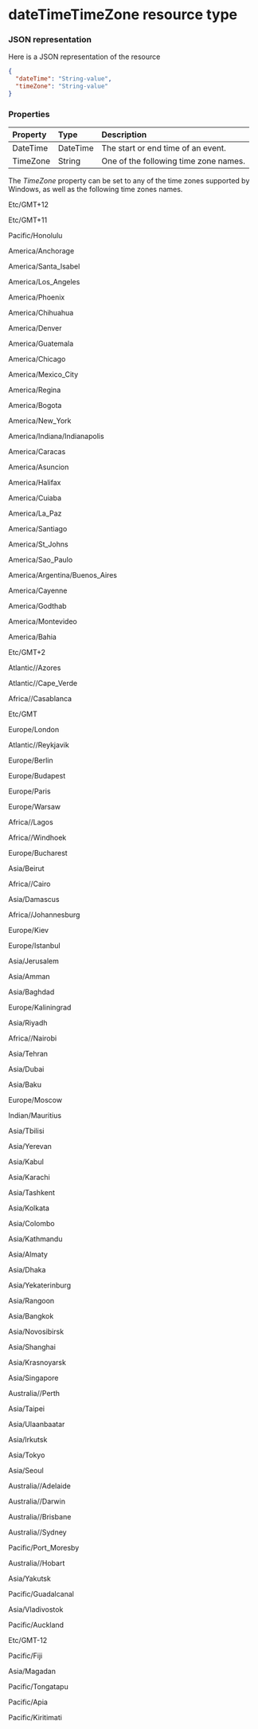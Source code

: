 # dateTimeTimeZone resource type



### JSON representation

Here is a JSON representation of the resource

<!-- {
  "blockType": "resource",
  "optionalProperties": [

  ],
  "@odata.type": "microsoft.graph.datetimetimezone"
}-->

```json
{
  "dateTime": "String-value",
  "timeZone": "String-value"
}

```
### Properties
| Property	   | Type	|Description|
|:---------------|:--------|:----------|
|DateTime|DateTime|The start or end time of an event.|
|TimeZone|String|One of the following time zone names.|
The _TimeZone_ property can be set to any of the time zones supported by Windows, as well as the following time zones names.
 
Etc/GMT+12

Etc/GMT+11

Pacific/Honolulu

America/Anchorage

America/Santa_Isabel

America/Los_Angeles

America/Phoenix

America/Chihuahua

America/Denver

America/Guatemala

America/Chicago

America/Mexico_City

America/Regina

America/Bogota

America/New_York

America/Indiana/Indianapolis

America/Caracas

America/Asuncion

America/Halifax

America/Cuiaba

America/La_Paz

America/Santiago

America/St_Johns

America/Sao_Paulo

America/Argentina/Buenos_Aires

America/Cayenne

America/Godthab

America/Montevideo

America/Bahia

Etc/GMT+2

Atlantic//Azores

Atlantic//Cape_Verde

Africa//Casablanca

Etc/GMT

Europe/London

Atlantic//Reykjavik

Europe/Berlin

Europe/Budapest

Europe/Paris

Europe/Warsaw

Africa//Lagos

Africa//Windhoek

Europe/Bucharest

Asia/Beirut

Africa//Cairo

Asia/Damascus

Africa//Johannesburg

Europe/Kiev

Europe/Istanbul

Asia/Jerusalem

Asia/Amman

Asia/Baghdad

Europe/Kaliningrad

Asia/Riyadh

Africa//Nairobi

Asia/Tehran

Asia/Dubai

Asia/Baku

Europe/Moscow

Indian/Mauritius

Asia/Tbilisi

Asia/Yerevan

Asia/Kabul

Asia/Karachi

Asia/Tashkent

Asia/Kolkata

Asia/Colombo

Asia/Kathmandu

Asia/Almaty

Asia/Dhaka

Asia/Yekaterinburg

Asia/Rangoon

Asia/Bangkok

Asia/Novosibirsk

Asia/Shanghai

Asia/Krasnoyarsk

Asia/Singapore

Australia//Perth

Asia/Taipei

Asia/Ulaanbaatar

Asia/Irkutsk

Asia/Tokyo

Asia/Seoul

Australia//Adelaide

Australia//Darwin

Australia//Brisbane

Australia//Sydney

Pacific/Port_Moresby

Australia//Hobart

Asia/Yakutsk

Pacific/Guadalcanal

Asia/Vladivostok

Pacific/Auckland

Etc/GMT-12

Pacific/Fiji

Asia/Magadan

Pacific/Tongatapu

Pacific/Apia

Pacific/Kiritimati

<!-- uuid: 8fcb5dbc-d5aa-4681-8e31-b001d5168d79
2015-10-25 14:57:30 UTC -->
<!-- {
  "type": "#page.annotation",
  "description": "dateTimeTimeZone resource",
  "keywords": "",
  "section": "documentation",
  "tocPath": ""
}-->
